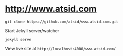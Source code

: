 # http://www.atsid.com

```
git clone https://github.com/atsid/www.atsid.com.git
```

Start Jekyll server/watcher
```
jekyll serve
```

View live site at `http://localhost:4000/www.atsid.com/`
